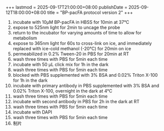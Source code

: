 +++
lastmod = 2025-09-17T21:00:00+08:00
publishDate = 2025-09-12T18:00:00+08:00
title = "BP-pacFA protocol version 2"
+++

1. incubate with 10μM BP-pacFA in HBSS for 10min at 37°C
2. expose to 525nm light for 2min to uncage the probe
3. return to the incubator for varying amounts of time to allow for metabolism
4. expose to 365nm light for 60s to cross-link on ice, and immediately replaced with ice-cold methanol (-20°C) for 20min on ice
5. permeabilized in 0.2% Tween-20 in PBS for 20min at RT
6. wash three times with PBS for 5min each time
7. incubate with 50 μL click mix for 1h in the dark
8. wash three times with PBS for 5min each time
9. blocked with PBS supplemented with 3% BSA and 0.02% Triton X-100 for 1h in the dark
10. incubate with primary antibody in PBS supplemented with 3% BSA and 0.02% Triton X-100, overnight in the dark at 4°C
11. wash three times with PBS for 5min each time
12. incubate with second antibody in PBS for 2h in the dark at RT
13. wash three times with PBS for 5min each time
14. incubate with DAPI
15. wash three times with PBS for 5min each time
16. 制片
